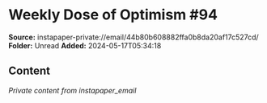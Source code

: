 # Weekly Dose of Optimism #94

**Source:** instapaper-private://email/44b80b608882ffa0b8da20af17c527cd/
**Folder:** Unread
**Added:** 2024-05-17T05:34:18




## Content
*Private content from instapaper_email*
